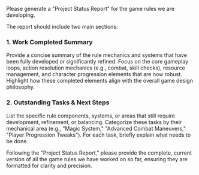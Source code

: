 Please generate a "Project Status Report" for the game rules we are developing.

The report should include two main sections:

### 1. Work Completed Summary

Provide a concise summary of the rule mechanics and systems that have been fully developed or significantly refined. Focus on the core gameplay loops, action resolution mechanics (e.g., combat, skill checks), resource management, and character progression elements that are now robust. Highlight how these completed elements align with the overall game design philosophy.

### 2. Outstanding Tasks & Next Steps

List the specific rule components, systems, or areas that still require development, refinement, or balancing. Categorize these tasks by their mechanical area (e.g., "Magic System," "Advanced Combat Maneuvers," "Player Progression Tweaks"). For each task, briefly explain what needs to be done.

Following the "Project Status Report," please provide the complete, current version of all the game rules we have worked on so far, ensuring they are formatted for clarity and precision.
